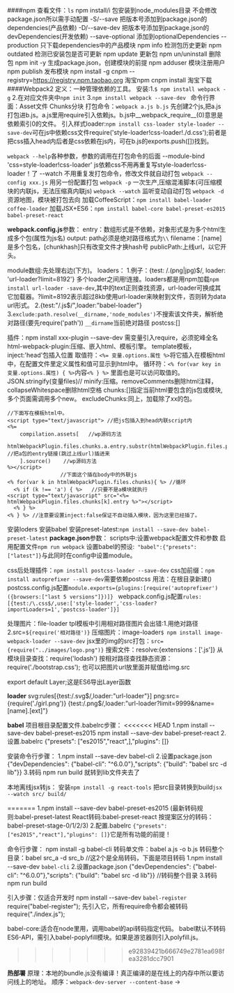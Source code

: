 ####npm
查看文件：`ls`
npm install/i 包安装到node_modules目录 不会修改package.json所以需手动配置
-S/--save 把版本号添加到package.json的dependencies(产品依赖)
-D/--save-dev 把版本号添加到package.json的devDependencies(开发依赖)
--save-optional 添加到optionalDependencies
--production 只下载dependencies中的产品模块
npm info 检测包历史更新
npm outdated 检测已安装包是否可更新
npm update 更新包
npm un/uninstall 删除包
npm init -y 生成package.json，创建模块的前提
npm adduser 模块注册用户
npm publish 发布模块
npm install -g cnpm --registry=https://registry.npm.taobao.org 淘宝npm
cnpm install 淘宝下载
####Webpack2
定义：一种管理依赖的工具。
安装:1.`$ npm install webpack -g` 2.在对应文件夹中`npm init` 3.`npm install webpack --save-dev `
命令行界面：Asset文件 Chunks分块
打包命令：`webpack a.js b.js` 先创建2个js,把a.js打包进b.js。a.js里用require引入依赖js。b.js中__webpack_require__(0)意思是依赖索引0的文件。
引入样式loader:`npm install css-loader style-loader --save-dev`可在js中依赖css文件require('style-loader!css-loader!./d.css');前者是把css插入head内后者是css依赖在js内，可在b.js的exports.push([])找到。


`webpack --help`各种参数，参数的调用在打包命令的后面
  --module-bind 'css=style-loader!css-loader' js依赖css不用再重复写style-loader!css-loader！了
  --watch 不用重复发打包命令，修改文件就自动打包
`webpack --config xxx.js` 用另一份配置打包
`webpack -p` 一次生产,压缩混淆脚本(可压缩模块的内联js，无法压缩真内联js)
`webpack --watch` 监听变动自动打包
`webpack -d`资源地图，模块被打包去向
加载CoffeeScript：`npm install babel-loader coffee-loader`
加载JSX+ES6：`npm install babel-core babel-preset-es2015 babel-preset-react`

**webpack.config.js**参数：
entry：数组形式是不依赖，对象形式是为多个html生成多个包(属性为js名)
output:
  path必须是绝对路径格式为`\\`
  filename：[name]是多个包名，[chunkhash]只有改变文件才换hash号
  publicPath:上线url，以它开头。

module数组:先处理右边(下方)。
  loaders：
     1.例子：{test: /\.(png|jpg)$/, loader: 'url-loader?limit=8192'}
     多个loader之间用!连接。loaders都是用npm加载`npm install url-loader -save-dev`,其中的text正则查找资源，url-loader可换成其它加载器。?limit=8192表示超过8kb使用url-loader来映射到文件，否则转为data url形式。
     2.{test:"/\.js$/",loader:"babel-loader"}
     3.`exclude:path.resolve(__dirname,'node_modules')`不搜索该文件夹，解析绝对路径(要先require('path')) `__dirname`当前绝对路径
  postcss:[]


插件：npm install xxx-plugin --save-dev 需变量引入require，必须驼峰全名
html-webpack-plugin:压缩、嵌入html、模板引擎。
  template模板，inject:'head'包插入位置
  取值符：`<%= 变量.options.属性 %>`将它插入在模板html中，在配置文件里定义属性和值可显示到html中。
  循环符：`<% for(var key in 变量.options.属性) { %>`内容`<% } %>` 里面也是可以访问取值的。JSON.stringify(变量files)//
  minify:压缩。removeComments删除html注释，collapseWhitespace删除html空格
  chunks:[]指定当前html要包含的js包或模块,多个页面需调用多个new。
  excludeChunks:同上，加载除了xx的包。
```
//下面写在模板html中。
<script type="text/javascript"> //把js包插入到head内联script内
<%= 
	compilation.assets[   //wp源码方法
	   htmlWebpackPlugin.files.chunks.a.entry.substr(htmlWebpackPlugin.files.publicPath.length) //把a包的entry链接(跳过上线url)插进来
	].source()    //wp源码方法
%></script>
                 //下面这个插在body中的外联js
<% for(var k in htmlWebpackPlugin.files.chunks){ %> //循环
  <% if (k !== 'a')	{ %>   //只要不是a模块就执行
<script type="text/javascript" src="<%= htmlWebpackPlugin.files.chunks[k].entry %>"></script>  
  <% } %>
<% } %> //注意要设置inject:false保证不自动插入模块，因为这里已经插了。
```
安装loders
安装babel
安装preset-latest:`npm install --save-dev babel-preset-latest`
**package.json**参数：
scripts中:设置webpack配置文件和参数
启用配置文件`npm run webpack`
设置babel的预设:` "babel":{"presets":["latest"]}`与此同时在config中设置module。



css后处理插件：`npm install postcss-loader --save-dev`
css加前缀：`npm install autoprefixer --save-dev`需要依赖postcss
用法：在根目录新建()
postcss.config.js配置`module.exports={plugins:[require('autoprefixer')({browsers:["last 5 versions"]})]} ` 
webpack.config.js配置`rules:[{test:/\.css$/,use:['style-loader','css-loader?importLoaders=1','postcss-loader']}]`

处理图片：file-loader
tpl模板中引用相对路径图片会出错:1.用绝对路径 2.src=`${require('相对路径')}`
压缩图片：image-loader`$ npm install image-webpack-loader --save-dev`
jsx里的img的src打包：`src={require("../images/logo.png")}`
搜索文件：resolve:{extensions：['.js']}
从模块目录查找：require('lodash')
按相对路径查找静态资源：require('./bootstrap.css'); 也可以把图片url放里面并赋值给img.src


export default Layer;这是ES6导出Layer函数

**loader**
svg:rules[{test:/\.svg$/,loader:"url-loader"}]
png:src={require('./girl.png')} {test:/\.png$/,loader:"url-loader?limit=9999&name=[name].[ext]"}



**babel**
项目根目录配置文件.babelrc步骤：
<<<<<<< HEAD
1.npm install --save-dev babel-preset-es2015 npm install --save-dev babel-preset-react
2.设置.babelrc {"presets": ["es2015","react",],"plugins": []}

安装命令行步骤：
1.npm install --save-dev babel-cli
2.设置package.json {"devDependencies": {"babel-cli": "^6.0.0"},"scripts": {"build": "babel src -d lib"}}
3.转码 npm run build  就转到lib文件夹去了

本地离线jsx转js：
安装`npm install -g react-tools` 把src目录转换到build`jsx --watch src/ build/`



=======
1.npm install --save-dev babel-preset-es2015 
  (最新转码规则:babel-preset-latest React转码:babel-preset-react 按提案区分的转码：babel-preset-stage-0/1/2/3)
2.配置.babelrc `{"presets": ["es2015","react"],"plugins": []}`它是所有功能的前提！

命令行步骤：
npm install -g babel-cli
转码单文件：babel a.js -o b.js
转码整个目录：babel src_a -d src_b //这2个是全局转码，下面是项目转码
1.npm install --save-dev `babel-cli`
2.设置package.json {"devDependencies": {"babel-cli": "^6.0.0"},"scripts": {"build": "babel src -d lib"}}  //转码整个目录
3.转码 npm run build  

引入步骤：仅适合开发时
npm install --save-dev `babel-register`
require("babel-register"); 先引入它，所有require命令都会被转码
require("./index.js");

babel-core:适合在node里用，调用babel的api转码指定代码。
babel默认不转码ES6-API，需引入babel-poplyfill模块。如果是游览器则引入polyfill.js。
>>>>>>> e92839421b666749e2781ea698fea3281dcc7901

**热部署**
原理：本地的bundle.js没有编译！真正编译的是在线上的内存中所以要访问线上的地址。
顺序：`webpack-dev-server --content-base` -> <script>的src改为服务器的`http://localhost:8080/bundle.js` -> 访问：`http://localhost:8080/webpack-dev-server/test.html`或`http://localhost:8080/test.html`
手机访问：host设置为0.0.0.0就可以允许或者设置为本机地址。
####Mocha
安装：npm install --global mocha        npm install --save-dev mochawesome
使用：
  1. mocha x.test.js 
  2. mocha 默认执行test目录一层
  3. mocha --recursive 执行test目录所有嵌套
  4. mocha a/{b,c}.js 执行a目录下的b.js c.js
  5. mocha a/*.js 执行a目录下所有
  6. mocha 'test/**/*.@(js|jsx)' 执行test目录下所有.js .jsx后代
  7. mocha -t 5000 -s 1000 a.test.js 修改超时限制为5秒,高亮超过1秒的，适合异步。异步函数内结尾必须调用done()
配置：mocha.opts文件中放--recursive等命令，执行mocha。
测试es6:
  先装好babel,配置好.babelrc再命令行输入`../node_modules/mocha/bin/mocha --compilers js:babel-core/register`(冒号左边是后缀，右边是转码)
语法：
 测试组：describe('str',()=>)
  测试块：it('str',()=>)
    断言：expect(f()).to.be.equal() expect函数由`require('chai').expect`提供
  钩子：before()/after()本组所有测试之前执行，beforeEach()/afterEach()本组每个测试之前执行。
it.only() 忽略其它只测试这个 

#### gulp
文件名：`gulpfile.js`
`gulp.task`(name[, deps], fn) 定义任务  name：任务名称 deps：依赖任务名称 fn：回调函数 返回值stream 数组任务先于当前任务执行。
`gulp.src`(globs[, options]) 执行任务处理的源文件  globs：处理的文件路径(String或 Array) 
`gulp.dest`(path[, options]) 处理完后输出日志文件路径
当执行gulp default或gulp将会调用default任务里的所有任务[‘testLess’,’elseTask’]。
`gulp.watch`(glob [, opts], tasks) 或 gulp.watch(glob [, opts, cb]) 文件变化
API:
  options.buffer设false：以stream方式返回file.content 而不是文件buffer 

`src/**/*` src下所有文件

插件：
gulp-ssh:
  shell:能cd，filePath是打印命令的文件名。
  exec:不能cd
gulp-sequence:同步执行，异步执行用数组包裹。
gulp-scp2: 远程复制scp
gulp-tinypng-nokey:压缩图片 `img/**/*.{png.jpg.jpeg}` 翻墙更佳